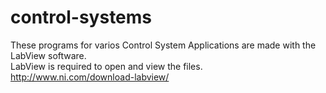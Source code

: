 # control-systems

These programs for varios Control System Applications are made with the LabView software.<br/>
LabView is required to open and view the files.<br/>
http://www.ni.com/download-labview/
